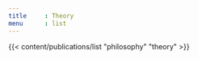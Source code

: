 ```yaml
---
title     : Theory
menu      : list
---
```

{{< content/publications/list "philosophy" "theory" >}}

